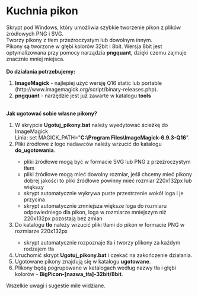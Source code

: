Kuchnia pikon
====================

Skrypt pod Windows, który umożliwia szybkie tworzenie pikon z plików źródłowych PNG i SVG.<br />
Tworzy pikony z tłem przeźroczystym lub dowolnym innym.<br />
Pikony są tworzone w głębi kolorów 32bit i 8bit. Wersja 8bit jest optymalizowana przy pomocy narządzia <strong>pngquant</strong>, dzięki czemu zajmuje znacznie mniej miejsca.</br>
<br />
<strong>Do działania potrzebujemy:</br></strong>
<ol>
	<li><strong>ImageMagick</strong> - najlepiej użyć wersję Q16 static lub portable (http://www.imagemagick.org/script/binary-releases.php).</li>
	<li><strong>pngquant</strong> - narzędzie jest już zawarte w katalogu <strong>tools</strong></li>
</ol>
</br>
<strong>Jak ugotować sobie własne pikony?</strong></br>
<ol>
	<li>W skrypcie <strong>Ugotuj_pikony.bat</strong> należy wyedytować ścieżkę do ImageMagick</br>Linia: set MAGICK_PATH="<strong>C:\Program Files\ImageMagick-6.9.3-Q16</strong>".</li>
	<li>Pliki źródłowe z logo nadawców należy wrzucić do katalogu <strong>do_ugotowania</strong>.</li>
		<ul>
			<li>pliki źródłowe mogą być w formacie SVG lub PNG z przeźroczystym tłem</li>
			<li>pliki źródłowe mogą mieć dowolny rozmiar, jeśli chcemy mieć pikony dobrej jakości to pliki źródłowe powinny mieć rozmiar 220x132px lub większy</li>
			<li>skrypt automatycznie wykrywa puste przestrzenie wokół loga i je przycina</li>
			<li>skrypt automatycznie zmniejsza większe loga do rozmiaru odpowiedniego dla pikon, loga w rozmiarze mniejszym niż 220x132px pozostają bez zmian</li>
		</ul>  
	<li>Do katalogu <strong>tlo</strong> należy wrzucić pliki tłami do pikon w formacie PNG w rozmiarze 220x132px</li>
		<ul>
			<li>skrypt automatycznie rozpoznaje tła i tworzy plikony za każdym rodzajem tła</li>
		</ul>
	<li>Uruchomić skrypt <strong>Ugotuj_pikony.bat</strong> i czekać na zakończenie działania.</li>
	<li>Ugotowane pikony znajdują się w katalogu <strong>ugotowane</strong>.</li>
	<li>Plikony będą pogrupowane w katalogach według nazwy tła i głębi kolorów - <strong>BigPicon-[nazwa_tła]-32bit/8bit</strong>.</li>
</ol>
Wszelkie uwagi i sugestie mile widziane.
